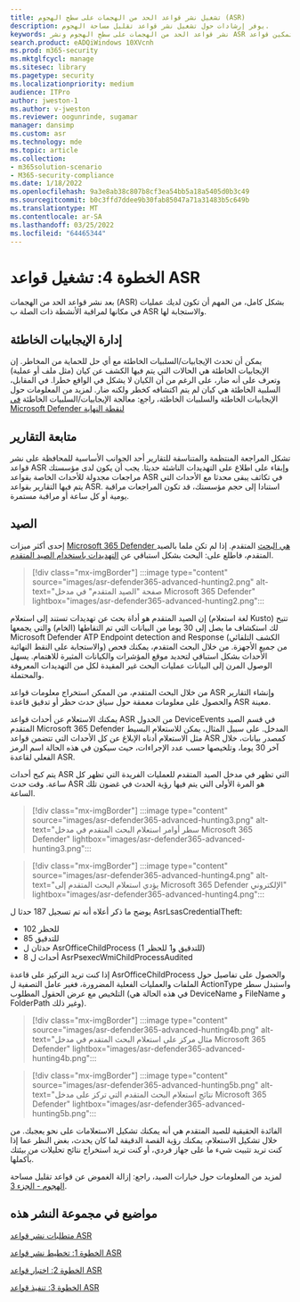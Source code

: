 ```yaml
---
title: تشغيل نشر قواعد الحد من الهجمات على سطح الهجوم (ASR)
description: يوفر إرشادات حول تشغيل نشر قواعد تقليل مساحة الهجوم.
keywords: نشر قواعد الحد من الهجمات على سطح الهجوم ونشر ASR وتمكين قواعد asr وتكوين ASR ونظام منع اقتحام المضيف وقواعد الحماية وقواعد مكافحة الهجمات وقواعد مكافحة استغلالها واستغلالها وقواعد منع Microsoft Defender لنقطة النهاية وتكوين قواعد ASR
search.product: eADQiWindows 10XVcnh
ms.prod: m365-security
ms.mktglfcycl: manage
ms.sitesec: library
ms.pagetype: security
ms.localizationpriority: medium
audience: ITPro
author: jweston-1
ms.author: v-jweston
ms.reviewer: oogunrinde, sugamar
manager: dansimp
ms.custom: asr
ms.technology: mde
ms.topic: article
ms.collection:
- m365solution-scenario
- M365-security-compliance
ms.date: 1/18/2022
ms.openlocfilehash: 9a3e8ab38c807b8cf3ea54bb5a18a5405d0b3c49
ms.sourcegitcommit: b0c3ffd7ddee9b30fab85047a71a31483b5c649b
ms.translationtype: MT
ms.contentlocale: ar-SA
ms.lasthandoff: 03/25/2022
ms.locfileid: "64465344"
---
```

# <a name="step-4-operationalize-asr-rules"></a>الخطوة 4: تشغيل قواعد ASR

بعد نشر قواعد الحد من الهجمات (ASR) بشكل كامل، من المهم أن تكون لديك عمليات في مكانها لمراقبة الأنشطة ذات الصلة ب ASR والاستجابة لها.

## <a name="managing-false-positives"></a>إدارة الإيجابيات الخاطئة

يمكن أن تحدث الإيجابيات/السلبيات الخاطئة مع أي حل للحماية من المخاطر. إن الإيجابيات الخاطئة هي الحالات التي يتم فيها الكشف عن كيان (مثل ملف أو عملية) وتعرف على أنه ضار، على الرغم من أن الكيان لا يشكل في الواقع خطرا. في المقابل، السلبية الخاطئة هي كيان لم يتم اكتشافه كخطر ولكنه ضار. لمزيد من المعلومات حول الإيجابيات الخاطئة والسلبيات الخاطئة، راجع: معالجة الإيجابيات/السلبيات الخاطئة [في Microsoft Defender لنقطة النهاية](defender-endpoint-false-positives-negatives.md)

## <a name="keeping-up-with-reports"></a>متابعة التقارير

تشكل المراجعة المنتظمة والمتناسقة للتقارير أحد الجوانب الأساسية للمحافظة على نشر قواعد ASR وإبقاء على اطلاع على التهديدات الناشئة حديثا. يجب أن يكون لدى مؤسستك مراجعات مجدولة للأحداث الخاصة بقواعد ASR في تكاثف يبقى محدثا مع الأحداث التي يتم فيها التقارير بقواعد ASR. استنادا إلى حجم مؤسستك، قد تكون المراجعات مراقبة يومية أو كل ساعة أو مراقبة مستمرة.

## <a name="hunting"></a>الصيد

إحدى أكثر ميزات [Microsoft 365 Defender هي البحث](https://security.microsoft.com) المتقدم. إذا لم تكن ملما بالصيد المتقدم، فاطلع على: البحث بشكل استباقي عن [التهديدات باستخدام الصيد المتقدم](/windows/security/threat-protection/microsoft-defender-atp/advanced-hunting-overview).

> [!div class="mx-imgBorder"]
> :::image type="content" source="images/asr-defender365-advanced-hunting2.png" alt-text="صفحة &quot;الصيد المتقدم&quot; في مدخل Microsoft 365 Defender" lightbox="images/asr-defender365-advanced-hunting2.png":::

إن الصيد المتقدم هو أداة بحث عن تهديدات تستند إلى استعلام (لغة استعلام Kusto) تتيح لك استكشاف ما يصل إلى 30 يوما من البيانات التي تم التقاطها (الخام) والتي يجمعها Microsoft Defender ATP Endpoint detection and Response (الكشف التلقائي والاستجابة على النقط النهائية) من جميع الأجهزة. من خلال البحث المتقدم، يمكنك فحص الأحداث بشكل استباقي لتحديد موقع المؤشرات والكيانات المثيرة للاهتمام. يسهل الوصول المرن إلى البيانات عمليات البحث غير المقيدة لكل من التهديدات المعروفة والمحتملة.

من خلال البحث المتقدم، من الممكن استخراج معلومات قواعد ASR وإنشاء التقارير والحصول على معلومات معمقة حول سياق حدث حظر أو تدقيق قاعدة ASR معينة.

 يمكنك الاستعلام عن أحداث قواعد ASR من الجدول DeviceEvents في قسم الصيد المتقدم Microsoft 365 Defender المدخل. على سبيل المثال، يمكن للاستعلام البسيط مثل الاستعلام أدناه الإبلاغ عن كل الأحداث التي تتضمن قواعد ASR كمصدر بيانات، خلال آخر 30 يوما، وتلخيصها حسب عدد الإجراءات، حيث سيكون في هذه الحالة اسم الرمز الفعلي لقاعدة ASR.

يتم كبح أحداث ASR التي تظهر في مدخل الصيد المتقدم للعمليات الفريدة التي تظهر كل ساعة. وقت حدث ASR هو المرة الأولى التي يتم فيها رؤية الحدث في غضون تلك الساعة.

> [!div class="mx-imgBorder"]
> :::image type="content" source="images/asr-defender365-advanced-hunting3.png" alt-text="سطر أوامر استعلام البحث المتقدم في مدخل Microsoft 365 Defender" lightbox="images/asr-defender365-advanced-hunting3.png":::

> [!div class="mx-imgBorder"]
> :::image type="content" source="images/asr-defender365-advanced-hunting4.png" alt-text="يؤدي استعلام البحث المتقدم إلى Microsoft 365 Defender الإلكتروني" lightbox="images/asr-defender365-advanced-hunting4.png":::

يوضح ما ذكر أعلاه أنه تم تسجيل 187 حدثا ل AsrLsasCredentialTheft:

- 102 للحظر
- 85 للتدقيق
- حدثان ل AsrOfficeChildProcess (1 للتدقيق و1 للحظر)
- 8 أحداث ل AsrPsexecWmiChildProcessAudited

إذا كنت تريد التركيز على قاعدة AsrOfficeChildProcess والحصول على تفاصيل حول الملفات والعمليات الفعلية المضرورة، فغير عامل التصفية ل ActionType واستبدل سطر التلخيص مع عرض الحقول المطلوب (في هذه الحالة هي DeviceName و FileName و FolderPath وغير ذلك).

> [!div class="mx-imgBorder"]
> :::image type="content" source="images/asr-defender365-advanced-hunting4b.png" alt-text="مثال مركز على استعلام البحث المتقدم في مدخل Microsoft 365 Defender" lightbox="images/asr-defender365-advanced-hunting4b.png":::

> [!div class="mx-imgBorder"]
> :::image type="content" source="images/asr-defender365-advanced-hunting5b.png" alt-text="نتائج استعلام البحث المتقدم التي تركز على مدخل Microsoft 365 Defender" lightbox="images/asr-defender365-advanced-hunting5b.png":::

الفائدة الحقيقية للصيد المتقدم هي أنه يمكنك تشكيل الاستعلامات على نحو يعجبك. من خلال تشكيل الاستعلام، يمكنك رؤية القصة الدقيقة لما كان يحدث، بغض النظر عما إذا كنت تريد تثبيت شيء ما على جهاز فردي، أو كنت تريد استخراج نتائج تحليلات من بيئتك بأكملها.

لمزيد من المعلومات حول خيارات الصيد، راجع: إزالة الغموض عن قواعد تقليل مساحة [الهجوم - الجزء 3](https://techcommunity.microsoft.com/t5/microsoft-defender-for-endpoint/demystifying-attack-surface-reduction-rules-part-3/ba-p/1360968).

## <a name="topics-in-this-deployment-collection"></a>مواضيع في مجموعة النشر هذه

[متطلبات نشر قواعد ASR](attack-surface-reduction-rules-deployment.md)

[الخطوة 1: تخطيط نشر قواعد ASR](attack-surface-reduction-rules-deployment-plan.md)

[الخطوة 2: اختبار قواعد ASR](attack-surface-reduction-rules-deployment-test.md)

[الخطوة 3: تنفيذ قواعد ASR](attack-surface-reduction-rules-deployment-implement.md)
